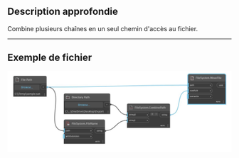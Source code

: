 ## Description approfondie
Combine plusieurs chaînes en un seul chemin d'accès au fichier.
___
## Exemple de fichier

![CombinePath](./DSCore.IO.FileSystem.CombinePath_img.jpg)

